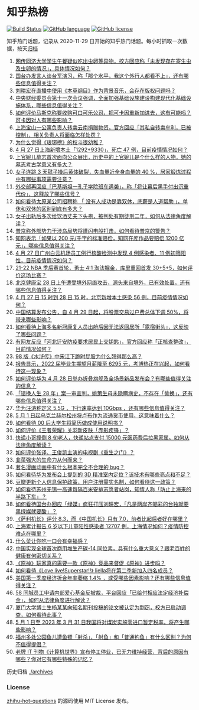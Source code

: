 # 知乎热榜
[![Build Status](https://github.com/ToWeLong/zhihu-hot-questions/workflows/CI/badge.svg)](https://github.com/ToWeLong/zhihu-hot-questions/actions)
[![GitHub language](https://img.shields.io/badge/language-golang-orange.svg)](https://golang.org/)
[![GitHub license](https://img.shields.io/github/license/ToWeLong/zhihu-hot-questions)](https://github.com/ToWeLong/zhihu-hot-questions/blob/main/LICENSE)

知乎热门话题，记录从 2020-11-29 日开始的知乎热门话题。每小时抓取一次数据，按天[归档](./archives)

<!-- BEGIN -->

1. [网传同济大学学生午餐疑似吃出虫卵等异物，校方回应称「未发现存在寄生虫及虫卵的情况」，具体情况如何？](https://www.zhihu.com/question/530094343)
1. [国台办发言人谈台军演习，称「那个水平，我这个外行人都看不上」，还有哪些信息值得关注？](https://www.zhihu.com/question/530286899)
1. [刘畊宏在直播中使用《本草纲目》作为背景音乐，会存在版权问题吗？](https://www.zhihu.com/question/529170334)
1. [中央财经委员会第十一次会议强调，全面加强基础设施建设构建现代化基础设施体系，哪些信息值得关注？](https://www.zhihu.com/question/530265497)
1. [如何评价马斯克称要收购可口可乐公司，把可卡因重新加进去，这有可能吗？可卡因对人有哪些影响？](https://www.zhihu.com/question/530417617)
1. [上海宝山一公寓负责人转卖云南捐赠物资，官方回应「其私自转卖牟利，已被控制」，相关负责人将面临怎样处罚？](https://www.zhihu.com/question/529878879)
1. [为什么觉得《琅琊榜》的权斗很幼稚？](https://www.zhihu.com/question/393487871)
1. [4 月 27 日上海新增本土「1292+9330」，死亡 47 例，目前疫情情况如何？](https://www.zhihu.com/question/530404424)
1. [上官婉儿墓志首次面向公众展出，历史中的上官婉儿是个什么样的人物，她的墓志考古学意义有多大？](https://www.zhihu.com/question/530266138)
1. [女子连跳 3 天毽子操后黄体破裂，失血量近全身血量的 40 %，居家锻炼过程中有哪些事项需要注意？](https://www.zhihu.com/question/530436169)
1. [外交部再回应「巴基斯坦一孔子学院班车遇袭」，称「将让幕后黑手付出沉重代价」，这释放了哪些信号？](https://www.zhihu.com/question/530299409)
1. [如何看待太原某公司招聘称 「 没有人成功是靠双休，底薪是人道帮助 」，单休和双休的区别到底有多大？](https://www.zhihu.com/question/530349366)
1. [女子出轨后多次给饮酒丈夫下头孢，被判处有期徒刑二年，如何从法律角度解读？](https://www.zhihu.com/question/530412049)
1. [普京称外部势力干涉乌局势将遭闪电般打击，如何看待普京的警告？](https://www.zhihu.com/question/530410521)
1. [知网表示「如果以 200 元/千字的标准赔偿，知网在库作品要赔偿 1200 亿元」，哪些信息值得关注？](https://www.zhihu.com/question/530416684)
1. [4 月 27 日广州白云机场员工例行核酸检测中发现 4 例感染者、11 例初筛阳性，目前疫情情况如何？](https://www.zhihu.com/question/530405668)
1. [21-22 NBA 季后赛首轮，勇士 4:1 淘汰掘金，库里重回首发 30+5+5，如何评价这场比赛？](https://www.zhihu.com/question/530409921)
1. [北京健康宝 28 日上午遭受境外网络攻击，源头来自境外，已有效处置，还有哪些信息值得关注？](https://www.zhihu.com/question/530492295)
1. [4 月 27 日 15 时到 28 日 15 时，北京新增本土感染 56 例，目前疫情情况如何？](https://www.zhihu.com/question/530479604)
1. [中国结算发布公告，自 4 月 29 日起，将股票交易过户费总体下调 50%，将带来哪些影响？](https://www.zhihu.com/question/530490846)
1. [如何看待上海多名新冠康复人员出舱后因无法返回居所「露宿街头」，这反映了哪些问题？](https://www.zhihu.com/question/530417636)
1. [有网友反应「河北迁安防疫要求居民上交钥匙」，官方回应称「正核查整改」，目前情况如何？](https://www.zhihu.com/question/530413350)
1. [98 版《水浒传》中宋江下跪时屁股为什么翘得那么高？](https://www.zhihu.com/question/22574642)
1. [报告显示，2022 届毕业生期望月薪降至 6295 元，考博热正在兴起，如何看待这一现象？](https://www.zhihu.com/question/530166229)
1. [如何评价华为 4 月 28 日举办折叠旗舰及全场景新品发布会？有哪些值得关注的信息？](https://www.zhihu.com/question/530431728)
1. [「错换人生 28 年」案一审宣判，姚策生母未隐瞒病史，不存在「偷换」，还有哪些信息值得关注？](https://www.zhihu.com/question/530415329)
1. [华为汪涛称定义 5.5G ，下行速率达到 10Gbps ，还有哪些信息值得关注？](https://www.zhihu.com/question/530274294)
1. [5 月 1 日起乌克兰赫尔松州将卢布作为流通货币使用，这意味着什么？](https://www.zhihu.com/question/530440069)
1. [如何看待 00 后大学生将简历做成使用说明书？](https://www.zhihu.com/question/530233830)
1. [如何评价《王者荣耀》关羽新皮肤「赤影疾锋」？](https://www.zhihu.com/question/530288241)
1. [快递小哥撞倒 8 旬老人，快递站点支付 15000 元医药费后拉黑家属。如何从法律角度解读？](https://www.zhihu.com/question/530233191)
1. [如何评价张译、王俊凯主演的电视剧《重生之门》？](https://www.zhihu.com/question/450329531)
1. [韭菜强大的生命力从何而来？](https://www.zhihu.com/question/527238311)
1. [著名漫画动画中有什么根本完全不合理的 bug？](https://www.zhihu.com/question/35915166)
1. [如何看待华为发布会上提到的 3D 精准室内定位？该技术有哪些亮点和不足？](https://www.zhihu.com/question/530503632)
1. [豆瓣更新个人信息保护政策，用户注册需实名制，如何看待这一政策？](https://www.zhihu.com/question/530259338)
1. [如何看待苏州无锡一高速每隔百米安排志愿者站岗，知情人称「防止上海来的半路下车」？](https://www.zhihu.com/question/530441306)
1. [如何看待国台办回应「绿媒」疯狂打压刘畊宏，「凡是两岸齐喝彩的台独就要黑绿媒就要酸」？](https://www.zhihu.com/question/530263176)
1. [《萨利机长》评分 8.3，而《中国机长》只有 7.0，前者比起后者好在哪里？](https://www.zhihu.com/question/350173248)
1. [上海累计报告 6 岁以下儿童阳性感染者 12707 例，上海情况如何？疫情防控难点在哪里？](https://www.zhihu.com/question/530425352)
1. [什么菜让你吃一口会有幸福感？](https://www.zhihu.com/question/520714812)
1. [中国实现全球首次商用堆生产碳-14 同位素，具有什么重大意义？跟老百姓的健康有何密切关系？](https://www.zhihu.com/question/530294183)
1. [《原神》玩家真的需要一款《原神》竞品来督促《原神》进步吗？](https://www.zhihu.com/question/509775663)
1. [如何看待《Love live!Superstar!!》 liella将在第二季新加入四名成员？](https://www.zhihu.com/question/530368646)
1. [美国第一季度经济折合年率萎缩 1.4% ，或受哪些因素影响？还有哪些信息值得关注？](https://www.zhihu.com/question/530498643)
1. [58 同城员工申请内部爱心基金反被裁，平台回应「已给付相应法定经济补偿金」，如何从法律角度进行解读？](https://www.zhihu.com/question/530464458)
1. [厦门大学博士生杨某某向知名期刊投稿的论文被认定为剽窃，校方已启动调查，如何看待此事？](https://www.zhihu.com/question/530043221)
1. [5 月 1 日至 2023 年 3 月 31 日我国将对煤炭实施零进口暂定税率，将产生哪些影响？](https://www.zhihu.com/question/530465337)
1. [福州多处公园鱼儿遭鱼镖「射杀」，「射鱼」和「普通钓鱼」有什么区别？为何不值得提倡？](https://www.zhihu.com/question/530258953)
1. [老牌 IT 刊物《计算机世界》宣布停工停业，已无力维持经营，背后的原因有哪些？你对它有哪些特殊的记忆？](https://www.zhihu.com/question/530298099)

<!-- END -->

历史归档 [./archives](./archives)


### License
[zhihu-hot-questions](https://github.com/towelong/zhihu-hot-questions) 的源码使用 MIT License 发布。